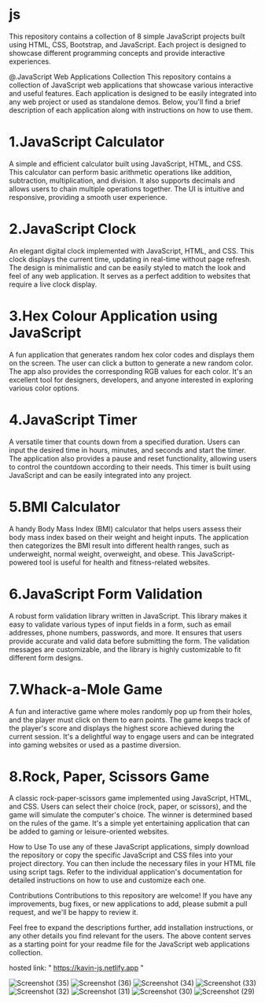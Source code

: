 
# js

This repository contains a collection of 8 simple JavaScript projects built using HTML, CSS, Bootstrap, and JavaScript.
Each project is designed to showcase different programming concepts and provide interactive experiences.

@.JavaScript Web Applications Collection
  This repository contains a collection of JavaScript web applications that showcase various interactive and useful features. Each application is designed to be easily integrated into any web project or used as standalone demos. Below, you'll find a brief description of each application along with instructions on how to use them.


# 1.JavaScript Calculator
  A simple and efficient calculator built using JavaScript, HTML, and CSS. This calculator can perform basic arithmetic operations like addition, subtraction, multiplication, and division. It also supports decimals and allows users to chain multiple operations together. The UI is intuitive and responsive, providing a smooth user experience.

# 2.JavaScript Clock
  An elegant digital clock implemented with JavaScript, HTML, and CSS. This clock displays the current time, updating in real-time without page refresh. The design is minimalistic and can be easily styled to match the look and feel of any web application. It serves as a perfect addition to websites that require a live clock display.

# 3.Hex Colour Application using JavaScript
  A fun application that generates random hex color codes and displays them on the screen. The user can click a button to generate a new random color. The app also provides the corresponding RGB values for each color. It's an excellent tool for designers, developers, and anyone interested in exploring various color options.

# 4.JavaScript Timer
 A versatile timer that counts down from a specified duration. Users can input the desired time in hours, minutes, and seconds and start the timer. The application also provides a pause and reset functionality, allowing users to control the countdown according to their needs. This timer is built using JavaScript and can be easily integrated into any project.

# 5.BMI Calculator
 A handy Body Mass Index (BMI) calculator that helps users assess their body mass index based on their weight and height inputs. The application then categorizes the BMI result into different health ranges, such as underweight, normal weight, overweight, and obese. This JavaScript-powered tool is useful for health and fitness-related websites.

# 6.JavaScript Form Validation
 A robust form validation library written in JavaScript. This library makes it easy to validate various types of input fields in a form, such as email addresses, phone numbers, passwords, and more. It ensures that users provide accurate and valid data before submitting the form. The validation messages are customizable, and the library is highly customizable to fit different form designs.

# 7.Whack-a-Mole Game
 A fun and interactive game where moles randomly pop up from their holes, and the player must click on them to earn points. The game keeps track of the player's score and displays the highest score achieved during the current session. It's a delightful way to engage users and can be integrated into gaming websites or used as a pastime diversion.

# 8.Rock, Paper, Scissors Game
 A classic rock-paper-scissors game implemented using JavaScript, HTML, and CSS. Users can select their choice (rock, paper, or scissors), and the game will simulate the computer's choice. The winner is determined based on the rules of the game. It's a simple yet entertaining application that can be added to gaming or leisure-oriented websites.

 How to Use
To use any of these JavaScript applications, simply download the repository or copy the specific JavaScript and CSS files into your project directory. You can then include the necessary files in your HTML file using script tags. Refer to the individual application's documentation for detailed instructions on how to use and customize each one.

Contributions
Contributions to this repository are welcome! If you have any improvements, bug fixes, or new applications to add, please submit a pull request, and we'll be happy to review it.


Feel free to expand the descriptions further, add installation instructions, or any other details you find relevant for the users. The above content serves as a starting point for your readme file for the JavaScript web applications collection.

hosted link: " https://kavin-js.netlify.app "

![Screenshot (35)](https://github.com/mkkavin/js/assets/112418691/30ab0bb5-65fb-42ca-a2ef-dcb8bd19a125)
![Screenshot (36)](https://github.com/mkkavin/js/assets/112418691/32c0fc5a-007f-465a-9b7f-92ea2853f234)
![Screenshot (34)](https://github.com/mkkavin/js/assets/112418691/a5f0e30f-7c4e-42a4-8584-5cd18387115a)
![Screenshot (33)](https://github.com/mkkavin/js/assets/112418691/5f8049c7-f025-4c43-bcb2-d77e415b9987)
![Screenshot (32)](https://github.com/mkkavin/js/assets/112418691/369a3882-786e-4a20-9f45-56a7eaf9d4c0)
![Screenshot (31)](https://github.com/mkkavin/js/assets/112418691/8ef1581a-e1aa-4cd4-a3f2-89ac0485f05f)
![Screenshot (30)](https://github.com/mkkavin/js/assets/112418691/19c20236-7b14-4568-9380-b9e8f577206f)
![Screenshot (29)](https://github.com/mkkavin/js/assets/112418691/97f99129-caeb-4c74-b154-6bf6a7b754a2)



